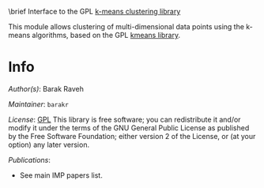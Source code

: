 \brief Interface to the GPL [k-means clustering library](http://www.cs.umd.edu/~mount/Projects/KMeans/)

This module allows clustering of multi-dimensional data points using the k-means algorithms, based on the GPL [kmeans library](http://www.cs.umd.edu/~mount/Projects/KMeans/).

# Info

_Author(s)_: Barak Raveh

_Maintainer_: `barakr`

_License_: [GPL](http://www.gnu.org/licenses/old-licenses/gpl-2.0.html)
This library is free software; you can redistribute it and/or
modify it under the terms of the GNU General Public
License as published by the Free Software Foundation; either
version 2 of the License, or (at your option) any later version.

_Publications_:
 - See main IMP papers list.
